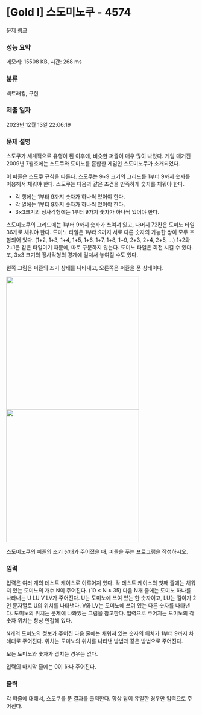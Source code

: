 # [Gold I] 스도미노쿠 - 4574 

[문제 링크](https://www.acmicpc.net/problem/4574) 

### 성능 요약

메모리: 15508 KB, 시간: 268 ms

### 분류

백트래킹, 구현

### 제출 일자

2023년 12월 13일 22:06:19

### 문제 설명

<p>스도쿠가 세계적으로 유행이 된 이후에, 비슷한 퍼즐이 매우 많이 나왔다. 게임 매거진 2009년 7월호에는 스도쿠와 도미노를 혼합한 게임인 스도미노쿠가 소개되었다. </p>

<p>이 퍼즐은 스도쿠 규칙을 따른다. 스도쿠는 9×9 크기의 그리드를 1부터 9까지 숫자를 이용해서 채워야 한다. 스도쿠는 다음과 같은 조건을 만족하게 숫자를 채워야 한다.</p>

<ul>
	<li>각 행에는 1부터 9까지 숫자가 하나씩 있어야 한다.</li>
	<li>각 열에는 1부터 9까지 숫자가 하나씩 있어야 한다.</li>
	<li>3×3크기의 정사각형에는 1부터 9가지 숫자가 하나씩 있어야 한다.</li>
</ul>

<p>스도미노쿠의 그리드에는 1부터 9까지 숫자가 쓰여져 있고, 나머지 72칸은 도미노 타일 36개로 채워야 한다. 도미노 타일은 1부터 9까지 서로 다른 숫자의 가능한 쌍이 모두 포함되어 있다. (1+2, 1+3, 1+4, 1+5, 1+6, 1+7, 1+8, 1+9, 2+3, 2+4, 2+5, ...) 1+2와 2+1은 같은 타일이기 때문에, 따로 구분하지 않는다. 도미노 타일은 회전 시킬 수 있다. 또, 3×3 크기의 정사각형의 경계에 걸쳐서 놓여질 수도 있다.</p>

<p>왼쪽 그림은 퍼즐의 초기 상태를 나타내고, 오른쪽은 퍼즐을 푼 상태이다.</p>

<p><img alt="" src="https://www.acmicpc.net/upload/images/example1.png" style="height:352px; width:352px"><img alt="" src="https://www.acmicpc.net/upload/images/example1-soln.png" style="height:352px; width:352px"></p>

<p>스도미노쿠의 퍼즐의 초기 상태가 주어졌을 때, 퍼즐을 푸는 프로그램을 작성하시오.</p>

### 입력 

 <p>입력은 여러 개의 테스트 케이스로 이루어져 있다. 각 테스트 케이스의 첫째 줄에는 채워져 있는 도미노의 개수 N이 주어진다. (10 ≤ N ≤ 35) 다음 N개 줄에는 도미노 하나를 나타내는 U LU V LV가 주어진다. U는 도미노에 쓰여 있는 한 숫자이고, LU는 길이가 2인 문자열로 U의 위치를 나타낸다. V와 LV는 도미노에 쓰여 있는 다른 숫자를 나타낸다. 도미노의 위치는 문제에 나와있는 그림을 참고한다. 입력으로 주어지는 도미노의 각 숫자 위치는 항상 인접해 있다.</p>

<p>N개의 도미노의 정보가 주어진 다음 줄에는 채워져 있는 숫자의 위치가 1부터 9까지 차례대로 주어진다. 위치는 도미노의 위치를 나타낸 방법과 같은 방법으로 주어진다.</p>

<p>모든 도미노와 숫자가 겹치는 경우는 없다.</p>

<p>입력의 마지막 줄에는 0이 하나 주어진다.</p>

### 출력 

 <p>각 퍼즐에 대해서, 스도쿠를 푼 결과를 출력한다. 항상 답이 유일한 경우만 입력으로 주어진다.</p>

